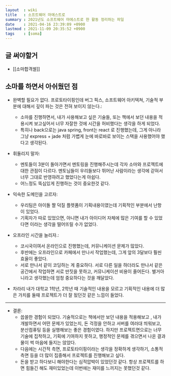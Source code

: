 ```yaml
---
layout  : wiki
title   : 소프트웨어 마에스트로
summary : 2021년도 소프트웨어 마에스트로 한 활동 정리하는 파일
date    : 2021-04-16 23:39:09 +0900
lastmod : 2021-11-09 20:35:52 +0900
tags    : [soma]
---
```


## 글 써야할거
 * [[소마합격썰]]

## 소마를 하면서 아쉬웠던 점
 * 완벽할 필요가 없다. 프로토타이핑인데 버그 픽스, 소프트웨어 아키텍쳐, 기술적 부분에 대해서 깊이 파는 것은 전혀 보이지 않는다.:
   * 소마를 진행하면서, 내가 사용해보고 싶은 기술들, 또는 책에서 보던 내용을 적용시켜 보고싶어서 너무 자잘한 것에 시간을 허비했다는 생각을 하게 되었다.
   * 특히나 back으로는 java spring, front는 react 로 진행했는데, 그게 아니라 그냥 express + jade 처럼 가볍게 눈에 바로바로 보이는 스택을 사용했어야 했다고 생각된다.

 * 휘둘리지 말자:
   * 멘토들이 3분이 돌아가면서 멘토링을 진행해주시는데 각자 소마와 프로젝트에 대한 관점이 다르다. 멘토님들이 우리들보다 뛰어난 사람이라는 생각에 갇혀서 너무 그대로 반영햐려고 했었다는게 아쉽다.
   * 어느정도 뚝심있게 진행하는 것이 중요한것 같다.

 * 익숙한 도메인을 고르자:
   * 우리팀은 아이돌 짤 덕질 플렛폼이 기획내용이였는데 기획적인 부분에서 난항이 있었다.
   * 기획자가 따로 있었으면, 아니면 내가 아이디어 자체에 많은 기여를 할 수 있었다면 이라는 생각을 떨어뜨릴 수가 없었다.

 * 오프라인 시간을 늘리자.:
   * 코시국이여서 온라인으로 진행했는데, 커뮤니케이션 문제가 많았다.
   * 후반에는 오프라인으로 카페에서 만나서 작업했는데, 그게 앞의 3달보다 훨씬 효율이 좋았다.
   * 서로 만나서 같이 코딩하는 게 중요하다. 서로 다른 일을 하더라도 만나서 같은 공간에서 작업하면 서로 딴짓을 못하고, 커뮤니케이션 비용이 줄어든다. 별거아니라고 생각했는데 엄청 중요하다는 것을 깨달았다.

 * 차라리 내가 대학교 1학년, 2학년 때 기술적인 내용을 모르고 기획적인 내용에 더 많은 가치를 둘때 프로젝트가 더 잘 됬던것 같은 느낌이 들었다.


---
 * 결론:
   * 씁쓸한 경험이 되었다. 기술적으로는 책에서만 보던 내용을 적용해보고 , 내가 개발하면서 어떤 문제가 있었는지, 돈 걱정을 안하고 서버를 여러대 띄워보고, 분산컴퓨팅 등을 실행해보는 좋은 경험이였다. 하지만 프로젝트면으로는 너무 기술에 집착하고, 기획에 기여하지 못하고, 행정적인 문제를 겪으면서 나온 결과물이 썩 마음에 들지는 않았다.
   * 다음에는 시간적 측면, 프로토타이핑이라는 생각을 정확하게 생각하기,  소통적 측면 등을 더 많이 집중해서 프로젝트를 진행해보고 싶다.
   * 돈을 받고 하다보니 해야한다는 심적압박이 있었던것 같다. 항상 프로젝트를 하면 힘들긴 해도 재미있었는데 이번에는 재미를 느끼지는 못했던것 같다.
